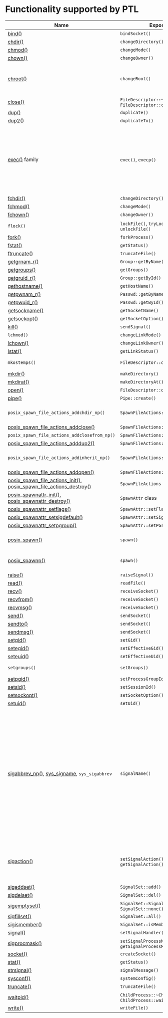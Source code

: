# Functionality supported by PTL

<!-- Links -->

[file.h]:       ../inc/ptl/file.h
[identity.h]:   ../inc/ptl/identity.h
[process.h]:    ../inc/ptl/process.h
[signal.h]:     ../inc/ptl/signal.h
[spawn.h]:      ../inc/ptl/spawn.h
[socket.h]:     ../inc/ptl/socket.h
[system.h]:     ../inc/ptl/system.h
[users.h]:      ../inc/ptl/users.h

[bind()]:           https://pubs.opengroup.org/onlinepubs/9699919799/functions/bind.html
[chdir()]:          https://pubs.opengroup.org/onlinepubs/9699919799/functions/chdir.html
[chmod()]:          https://pubs.opengroup.org/onlinepubs/9699919799/functions/chmod.html
[chown()]:          https://pubs.opengroup.org/onlinepubs/9699919799/functions/chown.html
[chroot()]:         https://pubs.opengroup.org/onlinepubs/7908799/xsh/chroot.html
[close()]:          https://pubs.opengroup.org/onlinepubs/9699919799/functions/close.html
[dup()]:            https://pubs.opengroup.org/onlinepubs/9699919799/functions/dup.html
[dup2()]:           https://pubs.opengroup.org/onlinepubs/9699919799/functions/dup2.html
[exec()]:           https://pubs.opengroup.org/onlinepubs/9699919799/functions/exec.html
[fchdir()]:         https://pubs.opengroup.org/onlinepubs/9699919799/functions/fchdir.html
[fchmod()]:         https://pubs.opengroup.org/onlinepubs/9699919799/functions/fchmod.html
[fchown()]:         https://pubs.opengroup.org/onlinepubs/9699919799/functions/fchown.html
[fork()]:           https://pubs.opengroup.org/onlinepubs/9699919799/functions/fork.html
[fstat()]:          https://pubs.opengroup.org/onlinepubs/9699919799/functions/fstat.html
[ftruncate()]:      https://pubs.opengroup.org/onlinepubs/9699919799/functions/ftruncate.html
[getgrnam_r()]:     https://pubs.opengroup.org/onlinepubs/9699919799/functions/getgrnam_r.html
[getgroups()]:      https://pubs.opengroup.org/onlinepubs/9699919799/functions/getgroups.html
[getgruid_r()]:     https://pubs.opengroup.org/onlinepubs/9699919799/functions/getgruid_r.html
[gethostname()]:    https://pubs.opengroup.org/onlinepubs/9699919799/functions/gethostname.html
[getpwnam_r()]:     https://pubs.opengroup.org/onlinepubs/9699919799/functions/getpwnam_r.html
[getpwuid_r()]:     https://pubs.opengroup.org/onlinepubs/9699919799/functions/getpwuid_r.html
[getsockname()]:    https://pubs.opengroup.org/onlinepubs/9699919799/functions/getsockname.html
[getsockopt()]:     https://pubs.opengroup.org/onlinepubs/9699919799/functions/getsockopt.html
[kill()]:           https://pubs.opengroup.org/onlinepubs/9699919799/functions/kill.html
[lchown()]:         https://pubs.opengroup.org/onlinepubs/9699919799/functions/lchown.html
[lstat()]:          https://pubs.opengroup.org/onlinepubs/9699919799/functions/lstat.html
[mkdir()]:          https://pubs.opengroup.org/onlinepubs/9699919799/functions/mkdir.html
[mkdirat()]:        https://pubs.opengroup.org/onlinepubs/9699919799/functions/mkdirat.html
[open()]:           https://pubs.opengroup.org/onlinepubs/9699919799/functions/open.html
[pipe()]:           https://pubs.opengroup.org/onlinepubs/9699919799/functions/pipe.html
[posix_spawn_file_actions_addclose()]:  https://pubs.opengroup.org/onlinepubs/9699919799/functions/posix_spawn_file_actions_addclose.html
[posix_spawn_file_actions_adddup2()]:   https://pubs.opengroup.org/onlinepubs/9699919799/functions/posix_spawn_file_actions_adddup2.html
[posix_spawn_file_actions_addopen()]:   https://pubs.opengroup.org/onlinepubs/9699919799/functions/posix_spawn_file_actions_addopen.html
[posix_spawn_file_actions_destroy()]:   https://pubs.opengroup.org/onlinepubs/9699919799/functions/posix_spawn_file_actions_destroy.html
[posix_spawn_file_actions_init()]:      https://pubs.opengroup.org/onlinepubs/9699919799/functions/posix_spawn_file_actions_init.html
[posix_spawnattr_destroy()]:            https://pubs.opengroup.org/onlinepubs/9699919799/functions/posix_spawnattr_destroy.html
[posix_spawnattr_init()]:               https://pubs.opengroup.org/onlinepubs/9699919799/functions/posix_spawnattr_init.html
[posix_spawnattr_setflags()]:           https://pubs.opengroup.org/onlinepubs/9699919799/functions/posix_spawnattr_setflags.html
[posix_spawnattr_setsigdefault()]:      https://pubs.opengroup.org/onlinepubs/9699919799/functions/posix_spawnattr_setsigdefault.html
[posix_spawnattr_setpgroup()]:          https://pubs.opengroup.org/onlinepubs/9699919799/functions/posix_spawnattr_setpgroup.html
[posix_spawn()]:    https://pubs.opengroup.org/onlinepubs/9699919799/functions/posix_spawn.html
[posix_spawnp()]:   https://pubs.opengroup.org/onlinepubs/9699919799/functions/posix_spawnp.html
[raise()]:          https://pubs.opengroup.org/onlinepubs/9699919799/functions/raise.html
[read()]:           https://pubs.opengroup.org/onlinepubs/9699919799/functions/read.html
[recv()]:           https://pubs.opengroup.org/onlinepubs/9699919799/functions/recv.html
[recvfrom()]:       https://pubs.opengroup.org/onlinepubs/9699919799/functions/recvfrom.html
[recvmsg()]:        https://pubs.opengroup.org/onlinepubs/9699919799/functions/recvmsg.html
[send()]:           https://pubs.opengroup.org/onlinepubs/9699919799/functions/send.html
[sendto()]:         https://pubs.opengroup.org/onlinepubs/9699919799/functions/sendto.html
[sendmsg()]:        https://pubs.opengroup.org/onlinepubs/9699919799/functions/sendmsg.html
[setgid()]:         https://pubs.opengroup.org/onlinepubs/9699919799/functions/setgid.html
[setegid()]:        https://pubs.opengroup.org/onlinepubs/9699919799/functions/setegid.html
[seteuid()]:        https://pubs.opengroup.org/onlinepubs/9699919799/functions/seteuid.html
[setpgid()]:        https://pubs.opengroup.org/onlinepubs/9699919799/functions/setpgid.html
[setsid()]:         https://pubs.opengroup.org/onlinepubs/9699919799/functions/setsid.html
[setsockopt()]:     https://pubs.opengroup.org/onlinepubs/9699919799/functions/setsockopt.html
[setuid()]:         https://pubs.opengroup.org/onlinepubs/9699919799/functions/setuid.html
[sigaction()]:      https://pubs.opengroup.org/onlinepubs/9699919799/functions/sigaction.html
[sigaddset()]:      https://pubs.opengroup.org/onlinepubs/9699919799/functions/sigaddset.html
[sigdelset()]:      https://pubs.opengroup.org/onlinepubs/9699919799/functions/sigdelset.html
[sigemptyset()]:    https://pubs.opengroup.org/onlinepubs/9699919799/functions/sigemptyset.html
[sigfillset()]:     https://pubs.opengroup.org/onlinepubs/9699919799/functions/sigfillset.html
[sigismember()]:    https://pubs.opengroup.org/onlinepubs/9699919799/functions/sigismember.html
[signal()]:         https://pubs.opengroup.org/onlinepubs/9699919799/functions/signal.html
[sigprocmask()]:    https://pubs.opengroup.org/onlinepubs/9699919799/functions/sigprocmask.html
[socket()]:         https://pubs.opengroup.org/onlinepubs/9699919799/functions/socket.html
[stat()]:           https://pubs.opengroup.org/onlinepubs/9699919799/functions/stat.html
[strsignal()]:      https://pubs.opengroup.org/onlinepubs/9699919799/functions/strsignal.html
[sysconf()]:        https://pubs.opengroup.org/onlinepubs/9699919799/functions/sysconf.html
[truncate()]:       https://pubs.opengroup.org/onlinepubs/9699919799/functions/truncate.html
[waitpid()]:        https://pubs.opengroup.org/onlinepubs/9699919799/functions/waitpid.html
[write()]:          https://pubs.opengroup.org/onlinepubs/9699919799/functions/write.html

[execvpe]:          https://man7.org/linux/man-pages/man3/execvpe.3.html
[flock-lin]:        https://man7.org/linux/man-pages/man2/flock.2.html
[mkostemps-lin]:    https://man7.org/linux/man-pages/man3/mkstemp.3.html
[setgroups-lin]:    https://man7.org/linux/man-pages/man2/getgroups.2.html
[sigabbrev_np()]:   https://man7.org/linux/man-pages/man3/sigabbrev_np.3.html

[flock-mac]:        https://developer.apple.com/library/archive/documentation/System/Conceptual/ManPages_iPhoneOS/man2/flock.2.html
[lchmod-mac]:       https://developer.apple.com/library/archive/documentation/System/Conceptual/ManPages_iPhoneOS/man3/lchmod.3.html
[mkostemps-mac]:    https://developer.apple.com/library/archive/documentation/System/Conceptual/ManPages_iPhoneOS/man3/mkstemp.3.html
[setgroups-mac]:    https://developer.apple.com/library/archive/documentation/System/Conceptual/ManPages_iPhoneOS/man2/setgroups.2.html

[flock-bsd]:        https://man.freebsd.org/cgi/man.cgi?query=flock
[lchmod-bsd]:       https://man.freebsd.org/cgi/man.cgi?query=lchmod
[mkostemps-bsd]:    https://man.freebsd.org/cgi/man.cgi?query=mkostemp
[sys_signame]:      https://man.freebsd.org/cgi/man.cgi?query=sys_signame
[posix_spawn_file_actions_addclosefrom_np]: https://man.freebsd.org/cgi/man.cgi?query=posix_spawn_file_actions_addclosefrom_np
[posix_spawn_file_actions_addchdir_np]: https://man.freebsd.org/cgi/man.cgi?query=posix_spawn_file_actions_addchdir_np
[setgroups-bsd]:    https://man.freebsd.org/cgi/man.cgi?query=setgroups

[flock-ill]:        https://illumos.org/man/3C/flock
[mkostemps-ill]:    https://illumos.org/man/3C/mkostemp
[setgroups-ill]:    https://illumos.org/man/2/setgroups

<!-- Links -->


| Name           | Exposed by                   | Header       | Availability
|----------------|------------------------------|--------------|--------------
|[bind()]        | `bindSocket()`               | [socket.h]   | 
|[chdir()]       | `changeDirectory()`          | [file.h]     | 
|[chmod()]       | `changeMode()`               | [file.h]     | 
|[chown()]       | `changeOwner()`              | [file.h]     | 
|[chroot()]      | `changeRoot()`               | [file.h]     | Removed from Posix but universally available
|[close()]       | `FileDescriptor::~FileDescriptor()`, `FileDescriptor::close()` | [file.h] | 
|[dup()]         | `duplicate()`                | [file.h]     | 
|[dup2()]        | `duplicateTo()`              | [file.h]     | 
|[exec()] family | `exec()`, `execp()`          | [spawn.h]    | An overload of `execp()` that takes environment is only available on platforms that support `execvpe()` call: [Linux][execvpe], OpenBSD.
|[fchdir()]      | `changeDirectory()`          | [file.h]     | 
|[fchmod()]      | `changeMode()`               | [file.h]     | 
|[fchown()]      | `changeOwner()`              | [file.h]     | 
|`flock()`       | `lockFile()`, `tryLockFile()`, `unlockFile()` | [file.h] | [Linux][flock-lin], [Mac][flock-mac], [BSD][flock-bsd], [Illumos][flock-ill]
|[fork()]        | `forkProcess()`              | [spawn.h]    |
|[fstat()]       | `getStatus()`                | [file.h]     |
|[ftruncate()]   | `truncateFile()`             | [file.h]     |
|[getgrnam_r()]  | `Group::getByName()`         | [users.h]    |
|[getgroups()]   | `getGroups()`                | [identity.h] |
|[getgruid_r()]  | `Group::getById()`           | [users.h]    |
|[gethostname()] | `getHostName()`              | [system.h]   |
|[getpwnam_r()]  | `Passwd::getByName()`        | [users.h]    |
|[getpwuid_r()]  | `Passwd::getById()`          | [users.h]    |
|[getsockname()] | `getSocketName()`            | [socket.h]   |
|[getsockopt()]  | `getSocketOption()`          | [socket.h]   |
|[kill()]        | `sendSignal()`               | [signal.h]   | 
|`lchmod()`      | `changeLinkMode()`           | [file.h]     | [Mac][lchmod-mac], [BSD][lchmod-bsd]
|[lchown()]      | `changeLinkOwner()`          | [file.h]     | 
|[lstat()]       | `getLinkStatus()`            | [file.h]     | 
|`mkostemps()`   | `FileDescriptor::openTemp()` | [file.h]     | [Linux][mkostemps-lin], [Mac][mkostemps-mac], [BSD][mkostemps-bsd], [Illumos][mkostemps-ill]
|[mkdir()]       | `makeDirectory()`            | [file.h]     | 
|[mkdirat()]     | `makeDirectoryAt()`          | [file.h]     | 
|[open()]        | `FileDescriptor::open()`     | [file.h]     | 
|[pipe()]        | `Pipe::create()`             | [file.h]     | 
|`posix_spawn_file_actions_addchdir_np()`     | `SpawnFileActions::addChdirNp()`     | [spawn.h] | Mac (see local man page), [BSD][posix_spawn_file_actions_addchdir_np]
|[posix_spawn_file_actions_addclose()]        | `SpawnFileActions::addClose()`       | [spawn.h] |
|`posix_spawn_file_actions_addclosefrom_np()` | `SpawnFileActions::addCloseFromNp`   | [spawn.h] | [BSD][posix_spawn_file_actions_addclosefrom_np]
|[posix_spawn_file_actions_adddup2()]         | `SpawnFileActions::addDuplicateTo()` | [spawn.h] |
|`posix_spawn_file_actions_addinherit_np()`   | `SpawnFileActions::addInheritNp()`   | [spawn.h] | Mac (see local man page)
|[posix_spawn_file_actions_addopen()]         | `SpawnFileActions::addOpen()`        | [spawn.h] |
|[posix_spawn_file_actions_init()], [posix_spawn_file_actions_destroy()] | `SpawnFileActions` class | [spawn.h] |
|[posix_spawnattr_init()], [posix_spawnattr_destroy()] | `SpawnAttr` class | [spawn.h] |
|[posix_spawnattr_setflags()]                   | `SpawnAttr::setFlags()`            | [spawn.h] |
|[posix_spawnattr_setsigdefault()]              | `SpawnAttr::setSigDefault()`       | [spawn.h] |
|[posix_spawnattr_setpgroup()]                  | `SpawnAttr::setPGroup()`           | [spawn.h] |
|[posix_spawn()] | `spawn()`                    | [spawn.h]    | Mapped to `_spawn()` on Win32
|[posix_spawnp()]| `spawn()`                    | [spawn.h]    | Mapped to `_spawnp()` on Win32
|[raise()]       | `raiseSignal()`              | [signal.h]   | 
|[read()]        | `readFile()`                 | [file.h]     | 
|[recv()]        | `receiveSocket()`            | [socket.h]   |
|[recvfrom()]    | `receiveSocket()`            | [socket.h]   | 
|[recvmsg()]     | `receiveSocket()`            | [socket.h]   | 
|[send()]        | `sendSocket()`               | [socket.h]   |
|[sendto()]      | `sendSocket()`               | [socket.h]   |
|[sendmsg()]     | `sendSocket()`               | [socket.h]   |
|[setgid()]      | `setGid()`                   | [identity.h] |
|[setegid()]     | `setEffectiveGid()`          | [identity.h] |
|[seteuid()]     | `setEffectiveUid()`          | [identity.h] |
|`setgroups()`   | `setGroups()`                | [identity.h] | [Linux][setgroups-lin], [Mac][setgroups-mac], [BSD][setgroups-bsd], [Illumos][setgroups-ill]
|[setpgid()]     | `setProcessGroupId()`        | [process.h]  |
|[setsid()]      | `setSessionId()`             | [process.h]  |
|[setsockopt()]  | `setSocketOption()`          | [socket.h]   |
|[setuid()]      | `setUid()`                   | [identity.h] |
|[sigabbrev_np()], [sys_signame], `sys_sigabbrev` | `signalName()` | [signal.h] | Various non-portable ways of obtaining a signal name. The `signalName()` is supported on all platforms and falls back on returning signal number converted to string if no known mapping is available
|[sigaction()]   | `setSignalAction()`, `getSignalAction()` | [signal.h] | Note that `struct sigaction` is minimally wrapped by `SignalAction` class
|[sigaddset()]   | `SignalSet::add()`           | [signal.h]   |
|[sigdelset()]   | `SignalSet::del()`           | [signal.h]   |
|[sigemptyset()] | `SignalSet::SignalSet()`, `SignalSet::none()` | [signal.h] |
|[sigfillset()]  | `SignalSet::all()`           | [signal.h]   |
|[sigismember()] | `SignalSet::isMember()`      | [signal.h]   |
|[signal()]      | `setSignalHandler()`         | [signal.h]   |
|[sigprocmask()] | `setSignalProcessMask()`, `getSignalProcessMask()`| [signal.h] |
|[socket()]      | `createSocket()`             | [socket.h]   |
|[stat()]        | `getStatus()`                | [file.h]     | 
|[strsignal()]   | `signalMessage()`            | [signal.h]   | 
|[sysconf()]     | `systemConfig()`             | [system.h]   |
|[truncate()]    | `truncateFile()`             | [file.h]     |
|[waitpid()]     | `ChildProcess::~ChildProcess()`, `ChildProcess::wait()` | [process.h] | 
|[write()]       | `writeFile()`                | [file.h]     | 
